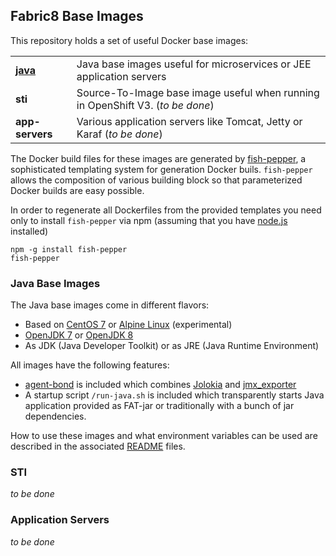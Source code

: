 ## Fabric8 Base Images

This repository holds a set of useful Docker base images:

|  |  |
| --------------------------------------------- | ---------------------------------------- |
| **[java](#java-base-images)** | Java base images useful for microservices or JEE application servers|
| **sti** | Source-To-Image base image useful when running in OpenShift V3. (*to be done*) |
| **app-servers** | Various application servers like Tomcat, Jetty or Karaf (*to be done*) |

The Docker build files for these images are generated by
[fish-pepper](https://github.com/rhuss/fish-pepper), a sophisticated
templating system for generation Docker buils. `fish-pepper` allows
the composition of various building block so that parameterized Docker
builds are easy possible. 

In order to regenerate all Dockerfiles from the provided templates you
need only to install `fish-pepper` via npm (assuming that you have
[node.js](https://nodejs.org/) installed)

```
npm -g install fish-pepper
fish-pepper
```

### Java Base Images

The Java base images come in different flavors:

* Based on [CentOS 7](https://www.centos.org/) or
  [Alpine Linux](https://www.alpinelinux.org/) (experimental) 
* [OpenJDK 7](http://openjdk.java.net/projects/jdk7/) or
  [OpenJDK 8](http://openjdk.java.net/projects/jdk8/) 
* As JDK (Java Developer Toolkit) or as JRE (Java Runtime Environment)

All images have the following features:

* [agent-bond](https://github.com/fabric8io/agent-bond) is included
  which combines [Jolokia](http://www.jolokia.org) and
  [jmx_exporter](https://github.com/prometheus/jmx_exporter) 
* A startup script `/run-java.sh` is included which transparently
  starts Java application provided as FAT-jar or traditionally with a
  bunch of jar dependencies.

How to use these images and what environment variables can be used are
described in the associated
[README](java/images/centos/openjdk8/jdk/README.md) files.  

### STI

*to be done*

### Application Servers

*to be done*
